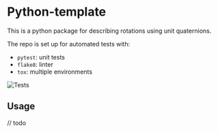 # Python-template

This is a python package for describing rotations using unit quaternions. 

The repo is set up for automated tests with:

- `pytest`: unit tests
- `flake8`: linter
- `tox`: multiple environments

![Tests](https://github.com/Speterius/python-template/actions/workflows/test.yml/badge.svg)

## Usage

// todo
